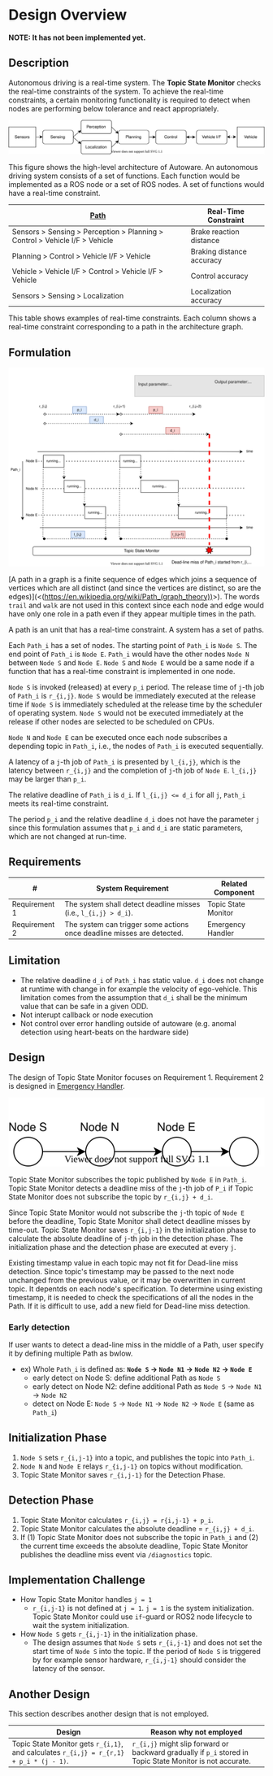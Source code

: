 # Design Overview

**NOTE: It has not been implemented yet.**

## Description

Autonomous driving is a real-time system. The **Topic State Monitor** checks the real-time constraints of the system. To achieve the real-time constraints, a certain monitoring functionality is required to detect when nodes are performing below tolerance and react appropriately.

![Introduction of Real-Time](image/introduction-realtime.drawio.svg)

This figure shows the high-level architecture of Autoware.
An autonomous driving system consists of a set of functions.
Each function would be implemented as a ROS node or a set of ROS nodes.
A set of functions would have a real-time constraint.

| [Path](<https://en.wikipedia.org/wiki/Path_(graph_theory)>)                 | Real-Time Constraint      |
| --------------------------------------------------------------------------- | ------------------------- |
| Sensors > Sensing > Perception > Planning > Control > Vehicle I/F > Vehicle | Brake reaction distance   |
| Planning > Control > Vehicle I/F > Vehicle                                  | Braking distance accuracy |
| Vehicle > Vehicle I/F > Control > Vehicle I/F > Vehicle                     | Control accuracy          |
| Sensors > Sensing > Localization                                            | Localization accuracy     |

This table shows examples of real-time constraints.
Each column shows a real-time constraint corresponding to a path in the architecture graph.

## Formulation

![Formulation of Real-Time](image/formulation-realtime.drawio.svg)

[A path in a graph is a finite sequence of edges which joins a sequence of vertices which are all distinct (and since the vertices are distinct, so are the edges)](<(<https://en.wikipedia.org/wiki/Path_(graph_theory))>>).
The words `trail` and `walk` are not used in this context since each node and edge would have only one role in a path
even if they appear multiple times in the path.

A path is an unit that has a real-time constraint.
A system has a set of paths.

Each `Path_i` has a set of nodes. The starting point of `Path_i` is `Node S`. The end point of `Path_i` is `Node E`.
`Path_i` would have the other nodes `Node N` between `Node S` and `Node E`.
`Node S` and `Node E` would be a same node if a function that has a real-time
constraint is implemented in one node.

`Node S` is invoked (released) at every `p_i` period.
The release time of `j`-th job of `Path_i` is `r_{i,j}`. `Node S` would be immediately executed at the release time if `Node S` is immediately scheduled at the release time by the scheduler of operating system.
`Node S` would not be executed immediately at the release if other nodes are selected to be scheduled on CPUs.

`Node N` and `Node E` can be executed once each node subscribes a depending topic in `Path_i`, i.e., the nodes of `Path_i` is executed sequentially.

A latency of a `j`-th job of `Path_i` is presented by `l_{i,j}`, which is the latency between `r_{i,j}` and the completion of `j`-th job of `Node E`.
`l_{i,j}` may be larger than `p_i`.

The relative deadline of `Path_i` is `d_i`.
If `l_{i,j} <= d_i` for all `j`, `Path_i` meets its real-time constraint.

The period `p_i` and the relative deadline `d_i` does not have the parameter `j`
since this formulation assumes that `p_i` and `d_i` are static parameters,
which are not changed at run-time.

## Requirements

| #             | System Requirement                                                     | Related Component   |
| ------------- | ---------------------------------------------------------------------- | ------------------- |
| Requirement 1 | The system shall detect deadline misses (i.e., `l_{i,j} > d_i`).       | Topic State Monitor |
| Requirement 2 | The system can trigger some actions once deadline misses are detected. | Emergency Handler   |

## Limitation

- The relative deadline `d_i` of `Path_i` has static value. `d_i` does not change at runtime with change in for example the velocity of ego-vehicle. This limitation comes from the assumption that `d_i` shall be the minimum value that can be safe in a given ODD.
- Not interupt callback or node execution
- Not control over error handling outside of autoware (e.g. anomal detection using heart-beats on the hardware side)

## Design

The design of Topic State Monitor focuses on Requirement 1. Requirement 2 is designed in [Emergency Handler](../emergency_handler).

![Introduction of Real-Time](image/design-realtime.drawio.svg)

Topic State Monitor subscribes the topic published by `Node E` in `Path_i`.
Topic State Monitor detects a deadline miss of the `j`-th job of `P_i`
if Topic State Monitor does not subscribe the topic by `r_{i,j} + d_i`.

Since Topic State Monitor would not subscribe the `j`-th topic of `Node E`
before the deadline, Topic State Monitor shall detect deadline misses by
time-out.
Topic State Monitor saves `r_{i,j-1}` in the initialization phase to calculate
the absolute deadline of `j`-th job in the detection phase.
The initialization phase and the detection phase are executed at every `j`.

Existing timestamp value in each topic may not fit for Dead-line miss detection.
Since topic's timestamp may be passed to the next node unchanged from the previous value, or it may be overwritten in current topic. It depentds on each node's specification.
To determine using existing timestamp, it is needed to check the specifications of all the nodes in the Path.
If it is difficult to use, add a new field for Dead-line miss detection.

### Early detection

If user wants to detect a dead-line miss in the middle of a Path, user specify it by defining multiple Path as bwlow.

- ex) Whole `Path_i` is defined as: **`Node S` -> `Node N1` -> `Node N2` -> `Node E`**
  - early detect on Node S: define additional Path as `Node S`
  - early detect on Node N2: define additional Path as `Node S` -> `Node N1` -> `Node N2`
  - detect on Node E: `Node S` -> `Node N1` -> `Node N2` -> `Node E` (same as `Path_i`)

## Initialization Phase

1. `Node S` sets `r_{i,j-1}` into a topic, and publishes the topic into `Path_i`.
2. `Node N` and `Node E` relays `r_{i,j-1}` on topics without modification.
3. Topic State Monitor saves `r_{i,j-1}` for the Detection Phase.

## Detection Phase

1. Topic State Monitor calculates `r_{i,j} = r{i,j-1} + p_i`.
2. Topic State Monitor calculates the absolute deadline = `r_{i,j} + d_i`.
3. If (1) Topic State Monitor does not subscribe the topic in `Path_i` and
   (2) the current time exceeds the absolute deadline, Topic State Monitor publishes the deadline miss event via `/diagnostics` topic.

## Implementation Challenge

- How Topic State Monitor handles `j = 1`
  - `r_{i,j-1}` is not defined at `j = 1`. `j = 1` is the system initialization. Topic State Monitor could use `if`-guard or ROS2 node lifecycle to wait the system initialization.
- How `Node S` gets `r_{i,j-1}` in the initialization phase.
  - The design assumes that `Node S` sets `r_{i,j-1}` and does not set the start time of `Node S` into the topic. If the period of `Node S` is triggered by for example sensor hardware, `r_{i,j-1}` should consider the latency of the sensor.

## Another Design

This section describes another design that is not employed.

| Design                                                                                  | Reason why not employed                                                                                    |
| --------------------------------------------------------------------------------------- | ---------------------------------------------------------------------------------------------------------- |
| Topic State Monitor gets `r_{i,1}`, and calculates `r_{i,j} = r_{r,1} + p_i * (j - 1)`. | `r_{i,j}` might slip forward or backward gradually if `p_i` stored in Topic State Monitor is not accurate. |

